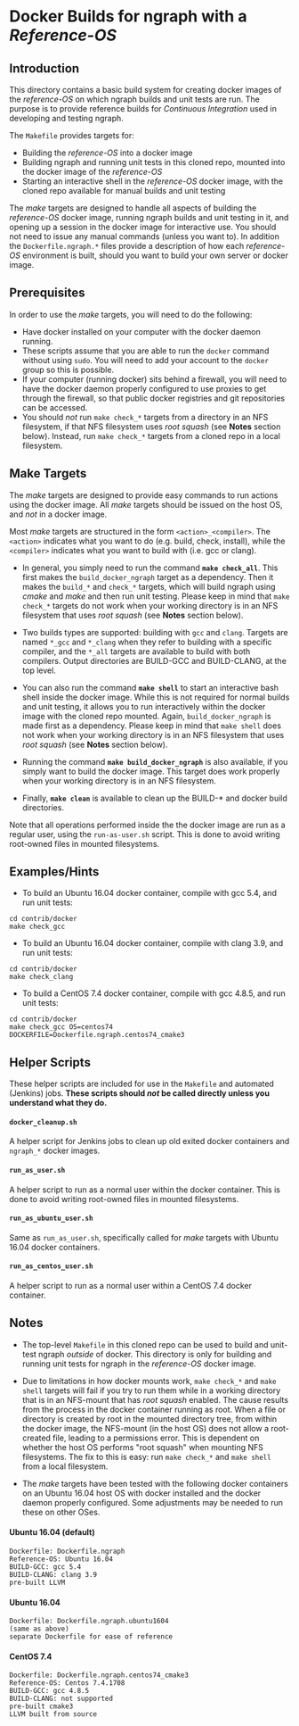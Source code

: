 # Docker Builds for ngraph with a _Reference-OS_

## Introduction

This directory contains a basic build system for creating docker images of the _reference-OS_ on which ngraph builds and unit tests are run.  The purpose is to provide reference builds for _Continuous Integration_ used in developing and testing ngraph.

The `Makefile` provides targets for:

* Building the _reference-OS_ into a docker image
* Building ngraph and running unit tests in this cloned repo, mounted into the docker image of the _reference-OS_
* Starting an interactive shell in the _reference-OS_ docker image, with the cloned repo available for manual builds and unit testing

The _make_ targets are designed to handle all aspects of building the _reference-OS_ docker image, running ngraph builds and unit testing in it, and opening up a session in the docker image for interactive use.  You should not need to issue any manual commands (unless you want to).  In addition the `Dockerfile.ngraph.*` files provide a description of how each _reference-OS_ environment is built, should you want to build your own server or docker image.

## Prerequisites

In order to use the _make_ targets, you will need to do the following:

* Have docker installed on your computer with the docker daemon running.
* These scripts assume that you are able to run the `docker` command without using `sudo`.  You will need to add your account to the `docker` group so this is possible.
* If your computer (running docker) sits behind a firewall, you will need to have the docker daemon properly configured to use proxies to get through the firewall, so that public docker registries and git repositories can be accessed.
* You should _not_ run `make check_*` targets from a directory in an NFS filesystem, if that NFS filesystem uses _root squash_ (see **Notes** section below).  Instead, run `make check_*` targets from a cloned repo in a local filesystem.

## Make Targets

The _make_ targets are designed to provide easy commands to run actions using the docker image.  All _make_ targets should be issued on the host OS, and _not_ in a docker image.

Most _make_ targets are structured in the form `<action>_<compiler>`.  The `<action>` indicates what you want to do (e.g. build, check, install), while the `<compiler>` indicates what you want to build with (i.e. gcc or clang).

* In general, you simply need to run the command **`make check_all`**.  This first makes the `build_docker_ngraph` target as a dependency.  Then it makes the `build_*` and `check_*` targets, which will build ngraph using _cmake_ and _make_ and then run unit testing.  Please keep in mind that `make check_*` targets do not work when your working directory is in an NFS filesystem that uses _root squash_ (see **Notes** section below).

* Two builds types are supported: building with `gcc` and `clang`.  Targets are named `*_gcc` and `*_clang` when they refer to building with a specific compiler, and the `*_all` targets are available to build with both compilers.  Output directories are BUILD-GCC and BUILD-CLANG, at the top level.

* You can also run the command **`make shell`** to start an interactive bash shell inside the docker image.  While this is not required for normal builds and unit testing, it allows you to run interactively within the docker image with the cloned repo mounted.  Again, `build_docker_ngraph` is made first as a dependency.  Please keep in mind that `make shell` does not work when your working directory is in an NFS filesystem that uses _root squash_ (see **Notes** section below).

* Running the command **`make build_docker_ngraph`** is also available, if you simply want to build the docker image.  This target does work properly when your working directory is in an NFS filesystem.

* Finally, **`make clean`** is available to clean up the BUILD-* and docker build directories.

Note that all operations performed inside the the docker image are run as a regular user, using the `run-as-user.sh` script.  This is done to avoid writing root-owned files in mounted filesystems.

## Examples/Hints

* To build an Ubuntu 16.04 docker container, compile with gcc 5.4, and run unit tests:

```
cd contrib/docker
make check_gcc
```

* To build an Ubuntu 16.04 docker container, compile with clang 3.9, and run unit tests:

```
cd contrib/docker
make check_clang
```

* To build a CentOS 7.4 docker container, compile with gcc 4.8.5, and run unit tests:

```
cd contrib/docker
make check_gcc OS=centos74 DOCKERFILE=Dockerfile.ngraph.centos74_cmake3
```

## Helper Scripts

These helper scripts are included for use in the `Makefile` and automated (Jenkins) jobs.  **These scripts should _not_ be called directly unless you understand what they do.**

#### `docker_cleanup.sh`

A helper script for Jenkins jobs to clean up old exited docker containers and `ngraph_*` docker images.

#### `run_as_user.sh`

A helper script to run as a normal user within the docker container.  This is done to avoid writing root-owned files in mounted filesystems.

#### `run_as_ubuntu_user.sh`

Same as `run_as_user.sh`, specifically called for _make_ targets with Ubuntu 16.04 docker containers.

#### `run_as_centos_user.sh`

A helper script to run as a normal user within a CentOS 7.4 docker container.

## Notes

* The top-level `Makefile` in this cloned repo can be used to build and unit-test ngraph _outside_ of docker.  This directory is only for building and running unit tests for ngraph in the _reference-OS_ docker image.

* Due to limitations in how docker mounts work, `make check_*` and `make shell` targets will fail if you try to run them while in a working directory that is in an NFS-mount that has _root squash_ enabled.  The cause results from the process in the docker container running as root.  When a file or directory is created by root in the mounted directory tree, from within the docker image, the NFS-mount (in the host OS) does not allow a root-created file, leading to a permissions error.  This is dependent on whether the host OS performs "root squash" when mounting NFS filesystems.  The fix to this is easy: run `make check_*` and `make shell` from a local filesystem.

* The _make_ targets have been tested with the following docker containers on an Ubuntu 16.04 host OS with docker installed and the docker daemon properly configured.  Some adjustments may be needed to run these on other OSes.

#### Ubuntu 16.04 (default)

```
Dockerfile: Dockerfile.ngraph
Reference-OS: Ubuntu 16.04
BUILD-GCC: gcc 5.4
BUILD-CLANG: clang 3.9
pre-built LLVM
```

#### Ubuntu 16.04

```
Dockerfile: Dockerfile.ngraph.ubuntu1604
(same as above)
separate Dockerfile for ease of reference
```

#### CentOS 7.4 

```
Dockerfile: Dockerfile.ngraph.centos74_cmake3
Reference-OS: Centos 7.4.1708
BUILD-GCC: gcc 4.8.5
BUILD-CLANG: not supported
pre-built cmake3
LLVM built from source
```

